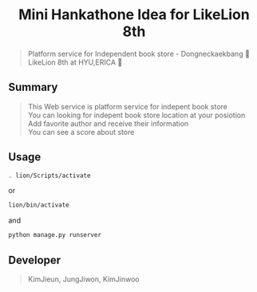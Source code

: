 ## <h1 align="center">Mini Hankathone Idea for LikeLion 8th</h1>
  
> Platform service for Independent book store - Dongneckaekbang 📖 <br>
> LikeLion 8th at HYU,ERICA 🦁

## Summary

> This Web service is platform service for indepent book store <br>
> You can looking for indepent book store location at your posiotion <br>
> Add favorite author and receive their information <br>
> You can see a score about store

## Usage

```sh
. lion/Scripts/activate
```
or
```sh
lion/bin/activate
```
and
```sh
python manage.py runserver
```

## Developer

> KimJieun, JungJiwon, KimJinwoo

